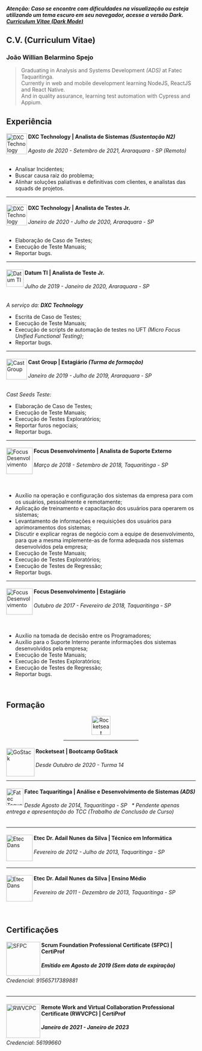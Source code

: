 ##### <b>Atenção:</b> Caso se encontre com dificuldades na visualização ou esteja utilizando um tema escuro em seu navegador, acesse a versão Dark. [Curriculum Vitae (Dark Mode)](https://github.com/joaowillianspejo/cv/blob/main/README.md)


<h2>C.V. (Curriculum Vitae)</h2>

<h3>João Willian Belarmino Spejo</h3>

> Graduating in Analysis and Systems Development *(ADS)* at Fatec Taquaritinga.<br>
Currently in web and mobile development learning NodeJS, ReactJS and React Native.<br>
And in quality assurance, learning test automation with Cypress and Appium.

Experiência
----
<div>
  <img alt="DXC Technology" src="https://user-images.githubusercontent.com/44349156/130524834-9c3b1a17-a15a-4c0d-a0dc-be3f15534692.png" align="left" height="55">
  <div>
    <h4><b>DXC Technology</b> | Analista de Sistemas <i>(Sustentação N2)</i></h4>
    <h6>Agosto de 2020 - Setembro de 2021, Araraquara - SP <i>(Remoto)</i></h6>
  </div>
</div>

- Analisar Incidentes;
- Buscar causa raiz do problema;
- Alinhar soluções paliativas e definitivas com clientes, e analistas das squads de projetos.

---
<div>
  <img alt="DXC Technology" src="https://user-images.githubusercontent.com/44349156/130524834-9c3b1a17-a15a-4c0d-a0dc-be3f15534692.png" align="left" height="55">
  <div>
    <h4><b>DXC Technology</b> | Analista de Testes Jr.</h4>
    <h6>Janeiro de 2020 - Julho de 2020, Araraquara - SP</h6>
  </div>
</div>

- Elaboração de Caso de Testes;
- Execução de Teste Manuais;
- Reportar bugs.

---
<div>
  <img alt="Datum TI" src="https://user-images.githubusercontent.com/44349156/130525104-bbfed5f7-f538-4808-827e-437df5bf51e6.png" align="left" height="46">
  <div>
    <h4><b>Datum TI</b> | Analista de Teste Jr.</h4>
    <h6>Julho de 2019 - Janeiro de 2020, Araraquara - SP</h6>
  </div>
</div>

<i>A serviço da: <b>DXC Technology</b></i>
- Escrita de Caso de Testes;
- Execução de Teste Manuais;
- Execução de scripts de automação de testes no UFT *(Micro Focus Unified Functional Testing)*;
- Reportar bugs.

---
<div>
  <img alt="Cast Group" src="https://user-images.githubusercontent.com/44349156/130525756-3edae0ff-8bd4-4d75-a6d4-ee661840e310.png" align="left" height="55">
  <div>
    <h4><b>Cast Group</b> | Estagiário <i>(Turma de formação)</i></h4>
    <h6>Janeiro de 2019 - Julho de 2019, Araraquara - SP</h6>
  </div>
<div>
  
<i>Cast Seeds Teste:</i>
- Elaboração de Caso de Testes;
- Execução de Teste Manuais;
- Execução de Testes Exploratórios;
- Reportar furos negociais;
- Reportar bugs.

---
<div>
  <img alt="Focus Desenvolvimento" src="https://user-images.githubusercontent.com/44349156/114650265-52ae4400-9cb8-11eb-9423-004bed9aab96.png" align="left" height="70">
  <div>
    <h4><b>Focus Desenvolvimento</b> | Analista de Suporte Externo</h4>
    <h6>Março de 2018 - Setembro de 2018, Taquaritinga - SP</h6>
  </div>
</div>
<br/>
  
- Auxílio na operação e configuração dos sistemas da empresa para com os usuários, pessoalmente e remotamente;
- Aplicação de treinamento e capacitação dos usuários para operarem os sistemas;
- Levantamento de informações e requisições dos usuários para aprimoramentos dos sistemas;
- Discutir e explicar regras de negócio com a equipe de desenvolvimento, para que a mesma implemente-as de forma adequada nos sistemas desenvolvidos pela empresa;
- Execução de Teste Manuais;
- Execução de Testes Exploratórios;
- Execução de Testes de Regressão;
- Reportar bugs.

---
<div>
  <img alt="Focus Desenvolvimento" src="https://user-images.githubusercontent.com/44349156/114650265-52ae4400-9cb8-11eb-9423-004bed9aab96.png" align="left" height="70">
  <div>
    <h4><b>Focus Desenvolvimento</b> | Estagiário</h4>
    <h6>Outubro de 2017 - Fevereiro de 2018, Taquaritinga - SP</h6>
  </div>
</div>
<br/>

- Auxílio na tomada de decisão entre os Programadores;
- Auxílio para o Suporte Interno perante informações dos sistemas desenvolvidos pela empresa;
- Execução de Teste Manuais;
- Execução de Testes Exploratórios;
- Execução de Testes de Regressão;
- Reportar bugs.
</br>
  
Formação
---
<div align="center">
  <img alt="Rocketseat" src="https://user-images.githubusercontent.com/44349156/130525967-cbfda913-123d-45ee-948d-c51f2dbbf1aa.png" height="50">
  <hr width="200"/>
</div>

<div>
  <img alt="GoStack" src="https://user-images.githubusercontent.com/44349156/130526158-dba54141-2261-4a92-99b6-7d15803761d2.png" align="left" height="75">
  <div>
    <h4><b>Rocketseat</b> | Bootcamp GoStack</h4>
    <h6>Desde Outubro de 2020 - Turma 14</h6>
  </div>
</div>

---
<div>
  <img alt="Fatec Taquaritinga" src="https://user-images.githubusercontent.com/44349156/114650909-673f0c00-9cb9-11eb-8e52-fad74d3539dc.png" align="left" height="45">
  <div>
    <h4><b>Fatec Taquaritinga</b> | Análise e Desenvolvimento de Sistemas <i>(ADS)</i></h4>
    <h6>Desde Agosto de 2014, Taquaritinga - SP &nbsp; * Pendente apenas entrega e apresentação do TCC <i>(Trabalho de Conclusão de Curso)</i></h6>
  </div>
<div>
  
---
<div>
  <img alt="Etec Dans" src="https://user-images.githubusercontent.com/44349156/114651243-f64c2400-9cb9-11eb-8e1d-18dcb9e99afb.png" align="left" height="70">
  <div>
    <h4><b>Etec Dr. Adail Nunes da Silva</b> | Técnico em Informática</h4>
    <h6>Fevereiro de 2012 - Julho de 2013, Taquaritinga - SP</h6>
  </div>
</div>
  
---
<div>
  <img alt="Etec Dans" src="https://user-images.githubusercontent.com/44349156/114651243-f64c2400-9cb9-11eb-8e1d-18dcb9e99afb.png" align="left" height="70">
  <div>
    <h4><b>Etec Dr. Adail Nunes da Silva</b> | Ensino Médio</h4>
    <h6>Fevereiro de 2011 - Dezembro de 2013, Taquaritinga - SP</h6>
  </div>
</div>
</br>
  
Certificações
---
<div>
  <img alt="SFPC" src="https://cdn.shopify.com/s/files/1/0299/9215/7283/files/Scrum-Foundation-Professional-Certificate-SFPC_480x480.png" align="left" height="90">
  <div>
    <h4><b>Scrum Foundation Professional Certificate (SFPC)</b> | CertiProf</h4>
    <h5>Emitido em Agosto de 2019 <i>(Sem data de expiração)</i></h5>
    <h6>Credencial: 91565717389881</h6>
  </div>
</div>

---
<div>
  <img alt="RWVCPC" src="https://images.youracclaim.com/images/2a7b1448-f309-4ada-bdea-64cb5dbcc26a/Remote-Worker-and-Virtual-Collaborator-Professional-Certificate-RWVCPC.png" align="left" height="90">
  <div>
    <h4><b>Remote Work and Virtual Collaboration Professional Certificate (RWVCPC)</b> | CertiProf</h4>
    <h5>Janeiro de 2021 - Janeiro de 2023</h5>
    <h6>Credencial: 56199660</h6>
  </div>
</div>
